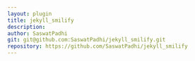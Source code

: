 ```yaml
---
layout: plugin
title: jekyll_smilify
description: 
author: SaswatPadhi
git: git@github.com:SaswatPadhi/jekyll_smilify.git
repository: https://github.com/SaswatPadhi/jekyll_smilify
---
```

